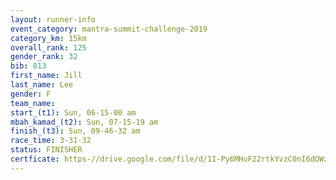```yaml
---
layout: runner-info 
event_category: mantra-summit-challenge-2019 
category_km: 15km 
overall_rank: 125
gender_rank: 32
bib: 813
first_name: Jill
last_name: Lee
gender: F
team_name: 
start_(t1): Sun, 06-15-00 am
mbah_kamad_(t2): Sun, 07-15-19 am
finish_(t3): Sun, 09-46-32 am
race_time: 3-31-32
status: FINISHER
certficate: https-//drive.google.com/file/d/1I-Py6MHuF22rtkYvzC0nI6dOWz_IMJ7Y/view?usp=sharing
---
```

